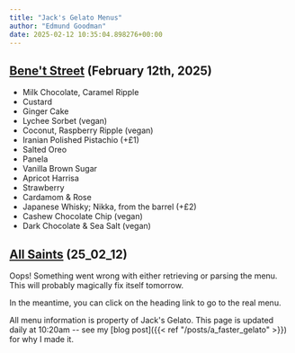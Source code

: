 ```yaml
---
title: "Jack's Gelato Menus"
author: "Edmund Goodman"
date: 2025-02-12 10:35:04.898276+00:00
---
```


## [Bene't Street](https://www.jacksgelato.com/bene-t-street-menu) (February 12th, 2025)

- Milk Chocolate, Caramel Ripple
- Custard
- Ginger Cake
- Lychee Sorbet (vegan)
- Coconut, Raspberry Ripple (vegan)
- Iranian Polished Pistachio (+£1)
- Salted Oreo
- Panela
- Vanilla Brown Sugar
- Apricot Harrisa
- Strawberry
- Cardamom & Rose
- Japanese Whisky; Nikka, from the barrel (+£2)
- Cashew Chocolate Chip (vegan)
- Dark Chocolate & Sea Salt (vegan)


## [All Saints](https://www.jacksgelato.com/all-saints-menu) (25_02_12)

Oops! Something went wrong with either retrieving or parsing the menu. This will probably magically fix itself tomorrow.

In the meantime, you can click on the heading link to go to the real menu.

All menu information is property of Jack's Gelato. This page is
updated daily at 10:20am -- see my
[blog post]({{< ref "/posts/a_faster_gelato" >}}) for why I made it.
